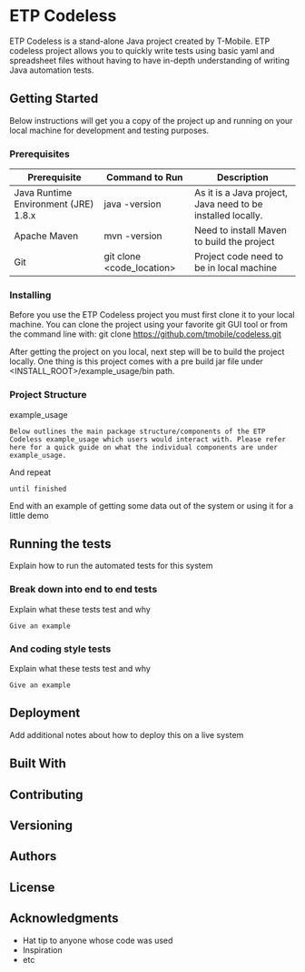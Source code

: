 # ETP Codeless

ETP Codeless is a stand-alone Java project created by T-Mobile. ETP codeless project allows you to quickly write tests using basic yaml and spreadsheet files without having to have in-depth understanding of writing Java automation tests.

## Getting Started

Below instructions will get you a copy of the project up and running on your local machine for development and testing purposes.

### Prerequisites

| Prerequisite | Command to Run | Description |
| ------------ | -------------- | -----------  |
| Java Runtime Environment (JRE) 1.8.x | java -version | As it is a Java project, Java need to be installed locally.
| Apache Maven | mvn -version | Need to install Maven to build the project |
| Git | git clone <code_location> | Project code need to be in local machine |

### Installing

Before you use the ETP Codeless project you must first clone it to your local machine. 
You can clone the project using your favorite git GUI tool or from the command line with: 
git clone https://github.com/tmobile/codeless.git

After getting the project on you local, next step will be to build the project locally. One thing is
this project comes with a pre build jar file under <INSTALL_ROOT>/example_usage/bin path.

### Project Structure

example_usage
```
Below outlines the main package structure/components of the ETP Codeless example_usage which users would interact with. Please refer here for a quick guide on what the individual components are under example_usage.
```

And repeat

```
until finished
```

End with an example of getting some data out of the system or using it for a little demo

## Running the tests

Explain how to run the automated tests for this system

### Break down into end to end tests

Explain what these tests test and why

```
Give an example
```

### And coding style tests

Explain what these tests test and why

```
Give an example
```

## Deployment

Add additional notes about how to deploy this on a live system

## Built With


## Contributing


## Versioning


## Authors


## License


## Acknowledgments

* Hat tip to anyone whose code was used
* Inspiration
* etc
